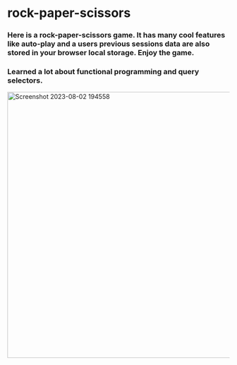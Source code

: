 # rock-paper-scissors
### Here is a rock-paper-scissors game. It has many cool features like auto-play and a users previous sessions data are also stored in your browser local storage. Enjoy the game. 
### Learned a lot about functional programming and query selectors.
<img width="603" alt="Screenshot 2023-08-02 194558" src="https://github.com/Nishant891/rock-paper-scissors/assets/109356848/39bb6ea2-b25e-4bb0-ab52-bc102fa32cfb">
